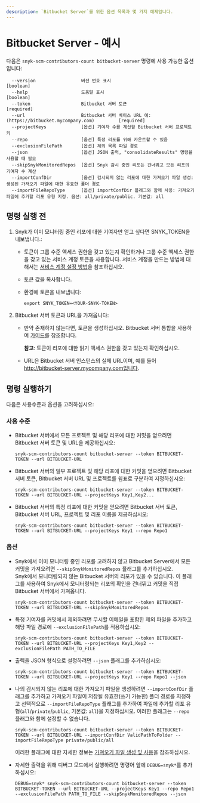 ```yaml
---
description: `Bitbucket Server`를 위한 옵션 목록과 몇 가지 예제입니다.
---
```


# Bitbucket Server - 예시

다음은 `snyk-scm-contributors-count bitbucket-server` 명령에 사용 가능한 옵션입니다:

```
  --version                 버전 번호 표시                        [boolean]
  --help                    도움말 표시                                  [boolean]
  --token                   Bitbucket 서버 토큰                     [required]
  --url                     Bitbucket 서버 베이스 URL 예: (https://bitbucket.mycompany.com)         [required]
  --projectKeys             [옵션] 기여자 수를 계산할 Bitbucket 서버 프로젝트 키
  --repo                    [옵션] 특정 리포를 위해 카운트할 수 있음
  --exclusionFilePath       [옵션] 제외 목록 파일 경로
  --json                    [옵션] JSON 출력, "consolidateResults" 명령을 사용할 때 필요
  --skipSnykMonitoredRepos  [옵션] Snyk 감시 중인 리포는 건너뛰고 모든 리포의 기여자 수 계산
  --importConfDir           [옵션] 감시되지 않는 리포에 대한 가져오기 파일 생성: 생성된 가져오기 파일에 대한 유효한 폴더 경로
  --importFileRepoType      [옵션] importConfDir 플래그와 함께 사용: 가져오기 파일에 추가할 리포 유형 지정. 옵션: all/private/public. 기본값: all
```

## 명령 실행 전

1. Snyk가 이미 모니터링 중인 리포에 대한 기여자만 얻고 싶다면 SNYK_TOKEN을 내보냅니다.:
   * 토큰이 그룹 수준 액세스 권한을 갖고 있는지 확인하거나 그룹 수준 액세스 권한을 갖고 있는 서비스 계정 토큰을 사용합니다. 서비스 계정을 만드는 방법에 대해서는 [서비스 계정 설정 방법](https://docs.snyk.io/features/integrations/managing-integrations/service-accounts#how-to-set-up-a-service-account)을 참조하십시오.
   * 토큰 값을 복사합니다.
   *   환경에 토큰을 내보냅니다:

       ```
       export SNYK_TOKEN=<YOUR-SNYK-TOKEN>
       ```
2. Bitbucket 서버 토큰과 URL을 가져옵니다:
   * 만약 존재하지 않는다면, 토큰을 생성하십시오. Bitbucket 서버 통합을 사용하여 [가이드](https://www.jetbrains.com/help/youtrack/standalone/integration-with-bitbucket-server.html#enable-youtrack-integration-bbserver)를 참조합니다.

       **참고**: 토큰이 리포에 대한 읽기 액세스 권한을 갖고 있는지 확인하십시오.
   * URL은 Bitbucket 서버 인스턴스의 실제 URL이며, 예를 들어 http://bitbucket-server.mycompany.com입니다.

## 명령 실행하기

다음은 사용수준과 옵션을 고려하십시오:

### 사용 수준

*   Bitbucket 서버에서 모든 프로젝트 및 해당 리포에 대한 커밋을 얻으려면 Bitbucket 서버 토큰 및 URL을 제공하십시오:

    ```
    snyk-scm-contributors-count bitbucket-server --token BITBUCKET-TOKEN --url BITBUCKET-URL
    ```
*   Bitbucket 서버의 일부 프로젝트 및 해당 리포에 대한 커밋을 얻으려면 Bitbucket 서버 토큰, Bitbucket 서버 URL 및 프로젝트를 쉼표로 구분하여 지정하십시오:

    ```
    snyk-scm-contributors-count bitbucket-server --token BITBUCKET-TOKEN --url BITBUCKET-URL --projectKeys Key1,Key2...
    ```
*   Bitbucket 서버의 특정 리포에 대한 커밋을 얻으려면 Bitbucket 서버 토큰, Bitbucket 서버 URL, 프로젝트 및 리포 이름을 제공하십시오:

    ```
    snyk-scm-contributors-count bitbucket-server --token BITBUCKET-TOKEN --url BITBUCKET-URL --projectKeys Key1 --repo Repo1
    ```

### 옵션

*   Snyk에서 이미 모니터링 중인 리포를 고려하지 않고 Bitbucket Server에서 모든 커밋을 가져오려면 `--skipSnykMonitoredRepos` 플래그를 추가하십시오.\
    Snyk에서 모니터링되지 않는 Bitbucket 서버의 리포가 있을 수 있습니다. 이 플래그를 사용하여 Snyk에서 모니터링되는 리포의 확인을 건너뛰고 커밋을 직접 Bitbucket 서버에서 가져옵니다.

    ```
    snyk-scm-contributors-count bitbucket-server --token BITBUCKET-TOKEN --url BITBUCKET-URL --skipSnykMonitoredRepos
    ```
*   특정 기여자를 커밋에서 제외하려면 무시할 이메일을 포함한 제외 파일을 추가하고 해당 파일 경로에 `--exclusionFilePath`를 적용하십시오:

    ```
    snyk-scm-contributors-count bitbucket-server --token BITBUCKET-TOKEN --url BITBUCKET-URL --projectKeys Key1,Key2 --exclusionFilePath PATH_TO_FILE
    ```
*   출력을 JSON 형식으로 설정하려면 `--json` 플래그를 추가하십시오:

    ```
    snyk-scm-contributors-count bitbucket-server --token BITBUCKET-TOKEN --url BITBUCKET-URL --projectKeys Key1 --repo Repo1 --json
    ```
*   나의 감시되지 않는 리포에 대한 가져오기 파일을 생성하려면 `--importConfDir` 플래그를 추가하고 가져오기 파일이 저장될 유효한(쓰기 가능한) 폴더 경로를 지정하고 선택적으로 `--importFileRepoType` 플래그를 추가하여 파일에 추가할 리포 유형(`all`/`private`/`public`, 기본값: `all`)을 지정하십시오. 이러한 플래그는 `--repo` 플래그와 함께 설정할 수 없습니다.

    ```
    snyk-scm-contributors-count bitbucket-server --token BITBUCKET-TOKEN --url BITBUCKET-URL --importConfDir ValidPathToFolder --importFileRepoType private/public/all
    ```

    이러한 플래그에 대한 자세한 정보는 [가져오기 파일 생성 및 사용](../../creating-and-using-the-import-file.md)을 참조하십시오.
*   자세한 출력을 위해 디버그 모드에서 실행하려면 명령어 앞에 `DEBUG=snyk*`를 추가하십시오:

    ```
    DEBUG=snyk* snyk-scm-contributors-count bitbucket-server --token BITBUCKET-TOKEN --url BITBUCKET-URL --projectKeys Key1 --repo Repo1 --exclusionFilePath PATH_TO_FILE --skipSnykMonitoredRepos --json
    ```  